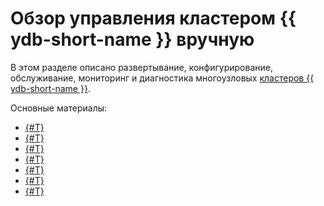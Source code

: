 # Обзор управления кластером {{ ydb-short-name }} вручную

В этом разделе описано развертывание, конфигурирование, обслуживание, мониторинг и диагностика многоузловых [кластеров {{ ydb-short-name }}](../../concepts/cluster/index.md).

Основные материалы:

- [{#T}](initial-deployment.md)
- [{#T}](../../maintenance/manual/index.md)
- [{#T}](monitoring.md)
- [{#T}](logging.md)
- [{#T}](backup-and-recovery.md)
- [{#T}](../../reference/embedded-ui/index.md)
- [{#T}](system-views.md)
